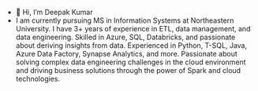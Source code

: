 - 👋 Hi, I’m Deepak Kumar
- I am currently pursuing MS in Information Systems at Northeastern University. I have 3+ years of experience in ETL, data management, and data engineering. Skilled in Azure, SQL, Databricks, and passionate about deriving insights from data. Experienced in Python, T-SQL, Java, Azure Data Factory, Synapse Analytics, and more. Passionate about solving complex data engineering challenges in the cloud environment and driving business solutions through the power of Spark and cloud technologies.

<!---
northeasternUniversityKumarDeepak/northeasternUniversityKumarDeepak is a ✨ special ✨ repository because its `README.md` (this file) appears on your GitHub profile.
You can click the Preview link to take a look at your changes.
--->
